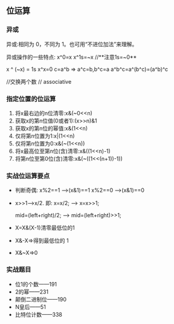 ## 位运算

### 异或

异或:相同为 0，不同为 1。也可用“不进位加法”来理解。 

异或操作的一些特点:
 x^0=x
 x^1s=~x //**注意1s=~0**

x ^ (~x) = 1s
x^x=0
c=a^b => a^c=b,b^c=a a^b^c=a^(b^c)=(a^b)^c

//交换两个数 // associative

### 指定位置的位运算

1. 将x最右边的n位清零:x&(~0<<n)
2. 获取x的第n位值(0或者1):(x>>n)&1
3. 获取x的第n位的幂值:x&(1<<n)
4. 仅将第n位置为1:x|(1<<n)
5. 仅将第n位置为0:x&(~(1<<n))
6. 将x最高位至第n位(含)清零:x&((1<<n)-1)
7. 将第n位至第0位(含)清零:x&(~((1<<(n+1))-1))

### 实战位运算要点

- 判断奇偶:
   x%2==1 —>(x&1)==1 x%2==0 —>(x&1)==0

- x>>1—>x/2.
   即: x=x/2; —> x=x>>1;

  mid=(left+right)/2; —> mid=(left+right)>>1;

- X=X&(X-1)清零最低位的1

- X&-X=>得到最低位的 1

- X&~X=>0

### 实战题目

- 位1的个数——191
- 2的幂——231
- 颠倒二进制位——190
- N皇后——51
- 比特位计数——338

